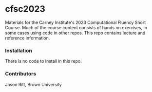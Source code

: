 # cfsc2023

Materials for the Carney Institute's 2023 Computational Fluency Short Course. Much of the course content consists of hands on exercises, in some cases using code in other repos. This repo contains lecture and reference information.

### Installation

There is no code to install in this repo.

### Contributors

Jason Ritt, Brown University

